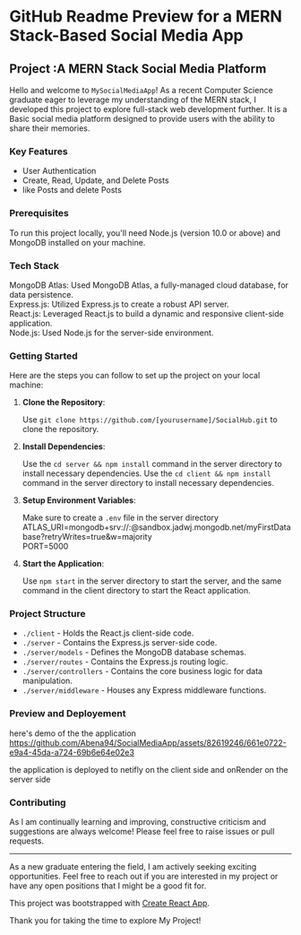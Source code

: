 # GitHub Readme Preview for a MERN Stack-Based Social Media App

## Project :A MERN Stack Social Media Platform

Hello and welcome to `MySocialMediaApp`! As a recent Computer Science graduate eager to leverage my understanding of the MERN stack, I developed this project to explore full-stack web development further. It is a Basic social media platform designed to provide users with the ability to share their memories.

### Key Features
- User Authentication
- Create, Read, Update, and Delete Posts
- like Posts and delete Posts

### Prerequisites

To run this project locally, you'll need Node.js (version 10.0 or above) and MongoDB installed on your machine. 

### Tech Stack

MongoDB Atlas: Used MongoDB Atlas, a fully-managed cloud database, for data persistence.\
Express.js: Utilized Express.js to create a robust API server.\
React.js: Leveraged React.js to build a dynamic and responsive client-side application.\
Node.js: Used Node.js for the server-side environment.

### Getting Started

Here are the steps you can follow to set up the project on your local machine:

1. **Clone the Repository**:

   Use `git clone https://github.com/[yourusername]/SocialHub.git` to clone the repository.

2. **Install Dependencies**:
   
   Use the ` cd server && npm install ` command in the server directory to install necessary dependencies.
   Use the ` cd client && npm install ` command in the server directory to install necessary dependencies.
3. **Setup Environment Variables**:

   Make sure to create a `.env` file in the server directory\
   ATLAS_URI=mongodb+srv://<username>:<password>@sandbox.jadwj.mongodb.net/myFirstDatabase?retryWrites=true&w=majority\
   PORT=5000

5. **Start the Application**:

   Use `npm start` in the server directory to start the server, and the same command in the client directory to start the React application.

### Project Structure

- `./client` - Holds the React.js client-side code.
- `./server` - Contains the Express.js server-side code.
- `./server/models` - Defines the MongoDB database schemas.
- `./server/routes` - Contains the Express.js routing logic.
- `./server/controllers` - Contains the core business logic for data manipulation.
- `./server/middleware` - Houses any Express middleware functions.

### Preview and Deployement

here's demo of the the application
https://github.com/Abena94/SocialMediaApp/assets/82619246/661e0722-e9a4-45da-a724-69b6e64e02e3

the application is deployed to netifly on the client side and onRender on the server side


### Contributing


As I am continually learning and improving, constructive criticism and suggestions are always welcome! Please feel free to raise issues or pull requests.

---

As a new graduate entering the field, I am actively seeking exciting opportunities. Feel free to reach out if you are interested in my project or have any open positions that I might be a good fit for. 

This project was bootstrapped with [Create React App](https://github.com/facebook/create-react-app). 

Thank you for taking the time to explore My Project!
